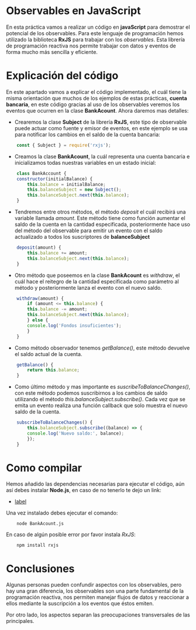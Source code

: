 # Observables en JavaScript
En esta práctica vamos a realizar un código en **javaScript** para demostrar el potencial de los observables. Para este lenguaje de programación hemos utilizado la biblioteca **RxJS** para trabajar con los *observables*. Esta librería de programación reactiva nos permite trabajar con datos y eventos de forma mucho más sencilla y eficiente.

# Explicación del código
En este apartado vamos a explicar el código implementado, el cuál tiene la misma orientación que muchos de los ejemplos de estas prácticas, **cuenta bancaria**, en este código gracias al uso de los observables veremos los eventos que ocurren en la clase **BankAcount**. Ahora daremos mas detalles:

- Crearemos la clase **Subject** de la librería **RxJS**, este tipo de observable puede actuar como fuente y emisor de eventos, en este ejemplo se usa para notificar los cambios en el saldo de la cuenta bancaria:
```javaScript
    const { Subject } = require('rxjs');
```

- Creamos la clase **BankAcount**, la cuál representa una cuenta bancaria e inicializamos todas nuestras variables en un estado inicial:
```javaScript
    class BankAccount {
    constructor(initialBalance) {
        this.balance = initialBalance;
        this.balanceSubject = new Subject();
        this.balanceSubject.next(this.balance);
    }
```

- Tendremos entre otros métodos, el método *deposit* el cuál recibirá una variable llamada *amount*. Este método tiene como función aumentar el saldo de la cuenta en la cantidad especificada, posteriormente hace uso del método del observable para emitir un evento con el saldo actualizado a todos los suscriptores de **balanceSubject**

```javaScript
    deposit(amount) {
        this.balance += amount;
        this.balanceSubject.next(this.balance);
    }
```

- Otro método que poseemos en la clase **BankAcount** es *withdraw*, el cuál hace el reitegro de la cantidad especificada como parámetro al método y posteriormente lanza el evento con el nuevo saldo.

```javaScript
    withdraw(amount) {
        if (amount <= this.balance) {
        this.balance -= amount;
        this.balanceSubject.next(this.balance);
        } else {
        console.log('Fondos insuficientes');
        }
    }
```

- Como método observador tenemos *getBalance()*, este método devuelve el saldo actual de la cuenta.

```javaScript
    getBalance() {
        return this.balance;
    }
```

- Como último método y mas importante es *suscribeToBalanceChanges()*, con este método podemos suscribirnos a los cambios de saldo utilizando el método *this.balanceSubject.subscribe()*. Cada vez que se emita un evento realiza una función callback que solo muestra el nuevo saldo de la cuenta.

```javaScript
    subscribeToBalanceChanges() {
        this.balanceSubject.subscribe((balance) => {
        console.log('Nuevo saldo:', balance);
        });
    }
```

# Como compilar
Hemos añadido las dependencias necesarias para ejecutar el código, aún así debes instalar **Node.js**, en caso de no tenerlo te dejo un link:
- [label](https://nodejs.org/)

Una vez instalado debes ejecutar el comando:
```
    node BankAcount.js
```

En caso de algún posible error por favor instala *RxJS*:

```
    npm install rxjs
```

# Conclusiones
Algunas personas pueden confundir aspectos con los observables, pero hay una gran diferencia, los observables son una parte fundamental de la programación reactiva, nos permiten manejar flujos de datos y reaccionar a ellos mediante la suscripción a los eventos que éstos emiten.

Por otro lado, los aspectos separan las preocupaciones transversales de las principales.